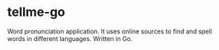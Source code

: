 # tellme-go

Word pronunciation application. It uses online sources to find and spell words in different languages. Written in Go.